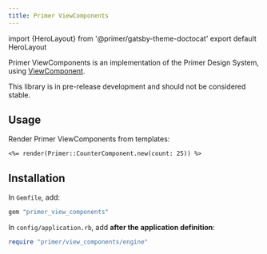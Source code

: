 ```yaml
---
title: Primer ViewComponents
---
```


import {HeroLayout} from '@primer/gatsby-theme-doctocat'
export default HeroLayout

Primer ViewComponents is an implementation of the Primer Design System, using [ViewComponent](https://github.com/github/view_component).

<Note variant="warning">This library is in pre-release development and should not be considered stable.</Note>

## Usage

Render Primer ViewComponents from templates:

```erb
<%= render(Primer::CounterComponent.new(count: 25)) %>
```

## Installation

In `Gemfile`, add:

```ruby
gem "primer_view_components"
```

In `config/application.rb`, add **after the application definition**:

```ruby
require "primer/view_components/engine"
```
